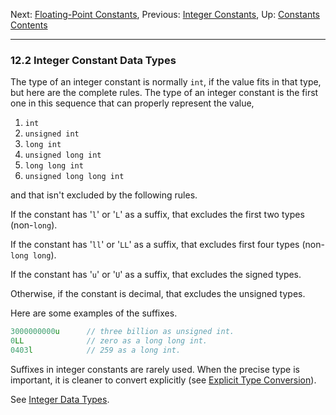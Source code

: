 Next: [Floating-Point Constants](Floating-Constants.md), Previous:
[Integer Constants](Integer-Constants.md), Up:
[Constants](Constants.md)  
[Contents](index.md#SEC_Contents "Table of contents")  

------------------------------------------------------------------------


### 12.2 Integer Constant Data Types 


The type of an integer constant is normally `int`, if the value fits in
that type, but here are the complete rules. The type of an integer
constant is the first one in this sequence that can properly represent
the value,

1.  `int`
2.  `unsigned int`
3.  `long int`
4.  `unsigned long int`
5.  `long long int`
6.  `unsigned long long int`

and that isn't excluded by the following rules.

If the constant has '`l`' or '`L`' as a suffix, that
excludes the first two types (non-`long`).

If the constant has '`ll`' or '`LL`' as a suffix, that
excludes first four types (non-`long long`).

If the constant has '`u`' or '`U`' as a suffix, that
excludes the signed types.

Otherwise, if the constant is decimal, that excludes the unsigned types.

Here are some examples of the suffixes.

``` C
3000000000u      // three billion as unsigned int.
0LL              // zero as a long long int.
0403l            // 259 as a long int.
```

Suffixes in integer constants are rarely used. When the precise type is
important, it is cleaner to convert explicitly (see [Explicit Type
Conversion](Explicit-Type-Conversion.md)).

See [Integer Data Types](Integer-Types.md).
